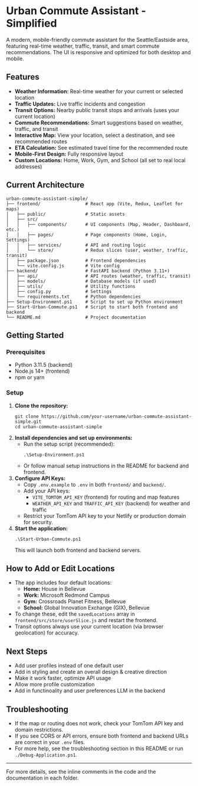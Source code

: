 # Urban Commute Assistant - Simplified

A modern, mobile-friendly commute assistant for the Seattle/Eastside area, featuring real-time weather, traffic, transit, and smart commute recommendations. The UI is responsive and optimized for both desktop and mobile.

## Features

- **Weather Information:** Real-time weather for your current or selected location
- **Traffic Updates:** Live traffic incidents and congestion
- **Transit Options:** Nearby public transit stops and arrivals (uses your current location)
- **Commute Recommendations:** Smart suggestions based on weather, traffic, and transit
- **Interactive Map:** View your location, select a destination, and see recommended routes
- **ETA Calculation:** See estimated travel time for the recommended route
- **Mobile-First Design:** Fully responsive layout
- **Custom Locations:** Home, Work, Gym, and School (all set to real local addresses)

## Current Architecture

```
urban-commute-assistant-simple/
├── frontend/                 # React app (Vite, Redux, Leaflet for maps)
│   ├── public/               # Static assets
│   ├── src/
│   │   ├── components/       # UI components (Map, Header, Dashboard, etc.)
│   │   ├── pages/            # Page components (Home, Login, Settings)
│   │   ├── services/         # API and routing logic
│   │   └── store/            # Redux slices (user, weather, traffic, transit)
│   ├── package.json          # Frontend dependencies
│   └── vite.config.js        # Vite config
├── backend/                  # FastAPI backend (Python 3.11+)
│   ├── api/                  # API routes (weather, traffic, transit)
│   ├── models/               # Database models (if used)
│   ├── utils/                # Utility functions
│   ├── config.py             # Settings
│   └── requirements.txt      # Python dependencies
├── Setup-Environment.ps1     # Script to set up Python environment
├── Start-Urban-Commute.ps1   # Script to start both frontend and backend
└── README.md                 # Project documentation
```

## Getting Started

### Prerequisites
- Python 3.11.5 (backend)
- Node.js 14+ (frontend)
- npm or yarn

### Setup
1. **Clone the repository:**
   ```
   git clone https://github.com/your-username/urban-commute-assistant-simple.git
   cd urban-commute-assistant-simple
   ```
2. **Install dependencies and set up environments:**
   - Run the setup script (recommended):
     ```
     .\Setup-Environment.ps1
     ```
   - Or follow manual setup instructions in the README for backend and frontend.
3. **Configure API Keys:**
   - Copy `.env.example` to `.env` in both `frontend/` and `backend/`.
   - Add your API keys:
     - `VITE_TOMTOM_API_KEY` (frontend) for routing and map features
     - `WEATHER_API_KEY` and `TRAFFIC_API_KEY` (backend) for weather and traffic
   - Restrict your TomTom API key to your Netlify or production domain for security.
4. **Start the application:**
   ```
   .\Start-Urban-Commute.ps1
   ```
   This will launch both frontend and backend servers.

## How to Add or Edit Locations

- The app includes four default locations:
  - **Home:** House in Bellevue
  - **Work:** Microsoft Redmond Campus
  - **Gym:** Crossroads Planet Fitness, Bellevue
  - **School:** Global Innovation Exchange (GIX), Bellevue
- To change these, edit the `savedLocations` array in `frontend/src/store/userSlice.js` and restart the frontend.
- Transit options always use your current location (via browser geolocation) for accuracy.

## Next Steps
- Add user profiles instead of one default user
- Add in styling and create an overall design & creative direction
- Make it work faster, optimize API usage
- Allow more profile customization
- Add in functinoality and user preferences LLM in the backend

## Troubleshooting
- If the map or routing does not work, check your TomTom API key and domain restrictions.
- If you see CORS or API errors, ensure both frontend and backend URLs are correct in your `.env` files.
- For more help, see the troubleshooting section in this README or run `./Debug-Application.ps1`.

---

For more details, see the inline comments in the code and the documentation in each folder.
